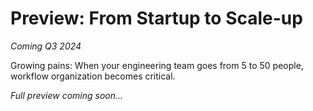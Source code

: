 # Preview: From Startup to Scale-up

*Coming Q3 2024*

Growing pains: When your engineering team goes from 5 to 50 people, workflow organization becomes critical.

*Full preview coming soon...*
